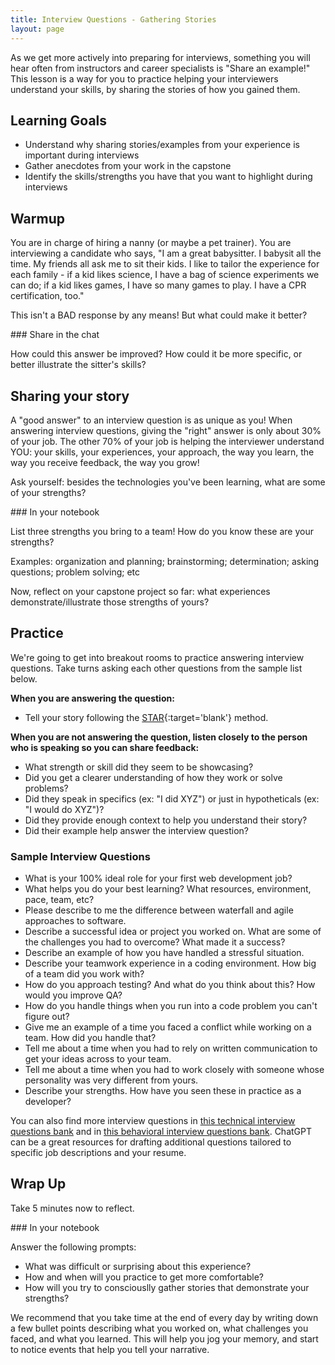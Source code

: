 ```yaml
---
title: Interview Questions - Gathering Stories
layout: page
---
```


As we get more actively into preparing for interviews, something you will hear often from instructors and career specialists is "Share an example!" This lesson is a way for you to practice helping your interviewers understand your skills, by sharing the stories of how you gained them.

## Learning Goals

 - Understand why sharing stories/examples from your experience is important during interviews
 - Gather anecdotes from your work in the capstone 
 - Identify the skills/strengths you have that you want to highlight during interviews

## Warmup

You are in charge of hiring a nanny (or maybe a pet trainer). You are interviewing a candidate who says, "I am a great babysitter. I babysit all the time. My friends all ask me to sit their kids. I like to tailor the experience for each family - if a kid likes science, I have a bag of science experiments we can do; if a kid likes games, I have so many games to play. I have a CPR certification, too."

This isn't a BAD response by any means! But what could make it better?

<section class="call-to-action">
### Share in the chat

How could this answer be improved? How could it be more specific, or better illustrate the sitter's skills?
</section>

## Sharing your story

A "good answer" to an interview question is as unique as you! When answering interview questions, giving the "right" answer is only about 30% of your job. The other 70% of your job is helping the interviewer understand YOU: your skills, your experiences, your approach, the way you learn, the way you receive feedback, the way you grow!

Ask yourself: besides the technologies you've been learning, what are some of your strengths?

<section class="call-to-action">
### In your notebook

List three strengths you bring to a team! How do you know these are your strengths?

Examples: organization and planning; brainstorming; determination; asking questions; problem solving; etc

Now, reflect on your capstone project so far: what experiences demonstrate/illustrate those strengths of yours?
</section>

## Practice

We're going to get into breakout rooms to practice answering interview questions. Take turns asking each other questions from the sample list below.

**When you are answering the question:**

- Tell your story following the [STAR](https://en.wikipedia.org/wiki/Situation,_task,_action,_result){:target='blank'} method.
<!-- - Use [these other guidelines](https://careerdev.turing.edu/resources/interview_prep_resources) listed under **Behavioral & Technical Recommendations** 
^^NOTE: There are no actual guidelines in this resource - just tons of links. -->

**When you are not answering the question, listen closely to the person who is speaking so you can share feedback:**

- What strength or skill did they seem to be showcasing?
- Did you get a clearer understanding of how they work or solve problems?
- Did they speak in specifics (ex: "I did XYZ") or just in hypotheticals (ex: "I would do XYZ")?
- Did they provide enough context to help you understand their story?
- Did their example help answer the interview question?

<section class="dropdown">

### Sample Interview Questions

- What is your 100% ideal role for your first web development job?
- What helps you do your best learning? What resources, environment, pace, team, etc?
- Please describe to me the difference between waterfall and agile approaches to software.
- Describe a successful idea or project you worked on. What are some of the challenges you had to overcome? What made it a success?
- Describe an example of how you have handled a stressful situation.
- Describe your teamwork experience in a coding environment. How big of a team did you work with?
- How do you approach testing? And what do you think about this? How would you improve QA?
- How do you handle things when you run into a code problem you can't figure out?
- Give me an example of a time you faced a conflict while working on a team. How did you handle that?
- Tell me about a time when you had to rely on written communication to get your ideas across to your team.
- Tell me about a time when you had to work closely with someone whose personality was very different from yours.
- Describe your strengths. How have you seen these in practice as a developer?

You can also find more interview questions in [this technical interview questions bank](https://curriculum.turing.edu/module4/interview_resources/technical_interview_questions) and in [this behavioral interview questions bank](https://curriculum.turing.edu/module4/interview_resources/behavioral_interview_questions).  ChatGPT can be a great resources for drafting additional questions tailored to specific job descriptions and your resume.
</section>

## Wrap Up

Take 5 minutes now to reflect.

<section class="call-to-action">
### In your notebook

Answer the following prompts:

- What was difficult or surprising about this experience? 
- How and when will you practice to get more comfortable?
- How will you try to consciouslly gather stories that demonstrate your strengths? 
</section>

We recommend that you take time at the end of every day by writing down a few bullet points describing what you worked on, what challenges you faced, and what you learned. This will help you jog your memory, and start to notice events that help you tell your narrative.